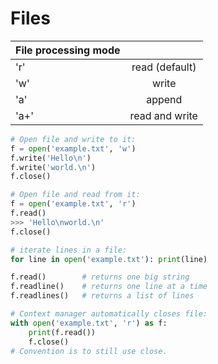 # Files



| File processing mode  |             |
| ------------------ |:--------------:|
| 'r'                | read (default) |
| 'w'                | write          |
| 'a'                | append         |
| 'a+'               | read and write |



```python
# Open file and write to it:
f = open('example.txt', 'w')      
f.write('Hello\n')             
f.write('world.\n') 
f.close()

# Open file and read from it:
f = open('example.txt', 'r') 
f.read()
>>> 'Hello\nworld.\n'
f.close()

# iterate lines in a file:
for line in open('example.txt'): print(line)

f.read()		# returns one big string
f.readline()	# returns one line at a time
f.readlines()	# returns a list of lines

# Context manager automatically closes file:
with open('example.txt', 'r') as f:
    print(f.read())
    f.close()
# Convention is to still use close.
```